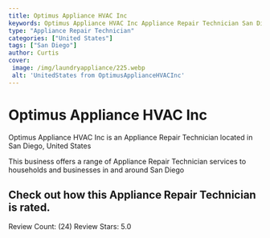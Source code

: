 ```yaml
---
title: Optimus Appliance HVAC Inc
keywords: Optimus Appliance HVAC Inc Appliance Repair Technician San Diego United States 
type: "Appliance Repair Technician"
categories: ["United States"]
tags: ["San Diego"]
author: Curtis
cover:
 image: /img/laundryappliance/225.webp
 alt: 'UnitedStates from OptimusApplianceHVACInc'
---
```


# Optimus Appliance HVAC Inc
Optimus Appliance HVAC Inc is an Appliance Repair Technician located in San Diego, United States

This business offers a range of Appliance Repair Technician services to households and businesses in and around San Diego

## Check out how this Appliance Repair Technician is rated.
Review Count: (24)
Review Stars: 5.0
